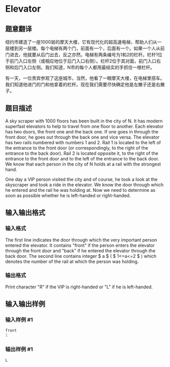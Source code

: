 # Elevator

## 题意翻译

纽约市建造了一座1000层的摩天大楼，它有现代化的超高速电梯，帮助人们从一层楼到另一层楼。每个电梯有两个门，前面有一个，后面有一个。如果一个人从前门进去，他就要从后门出去，反之亦然。电梯有两条编号为1和2的栏杆。栏杆1位于前门入口左侧（或相应地位于后门入口右侧）。栏杆2位于其对面，前门入口右侧和后门入口左侧。我们知道，N市的每个人都用最结实的手抓住一根栏杆。

有一天，一位贵宾参观了这座城市，当然，他看了一眼摩天大楼，在电梯里搭车。我们知道他进门的门和他拿着的栏杆。现在我们需要尽快确定他是左撇子还是右撇子。

## 题目描述

A sky scraper with 1000 floors has been built in the city of N. It has modern superfast elevators to help to travel from one floor to another. Each elevator has two doors, the front one and the back one. If one goes in through the front door, he goes out through the back one and vice versa. The elevator has two rails numbered with numbers 1 and 2. Rail 1 is located to the left of the entrance to the front door (or correspondingly, to the right of the entrance to the back door). Rail 2 is located opposite it, to the right of the entrance to the front door and to the left of the entrance to the back door. We know that each person in the city of N holds at a rail with the strongest hand.

One day a VIP person visited the city and of course, he took a look at the skyscraper and took a ride in the elevator. We know the door through which he entered and the rail he was holding at. Now we need to determine as soon as possible whether he is left-handed or right-handed.

## 输入输出格式

### 输入格式

The first line indicates the door through which the very important person entered the elevator. It contains "front" if the person enters the elevator through the front door and "back" if he entered the elevator through the back door. The second line contains integer $ a $ ( $ 1<=a<=2 $ ) which denotes the number of the rail at which the person was holding.

### 输出格式

Print character "R" if the VIP is right-handed or "L" if he is left-handed.

## 输入输出样例

### 输入样例 #1

```cpp
front
1

```
### 输出样例 #1

```cpp
L

```
